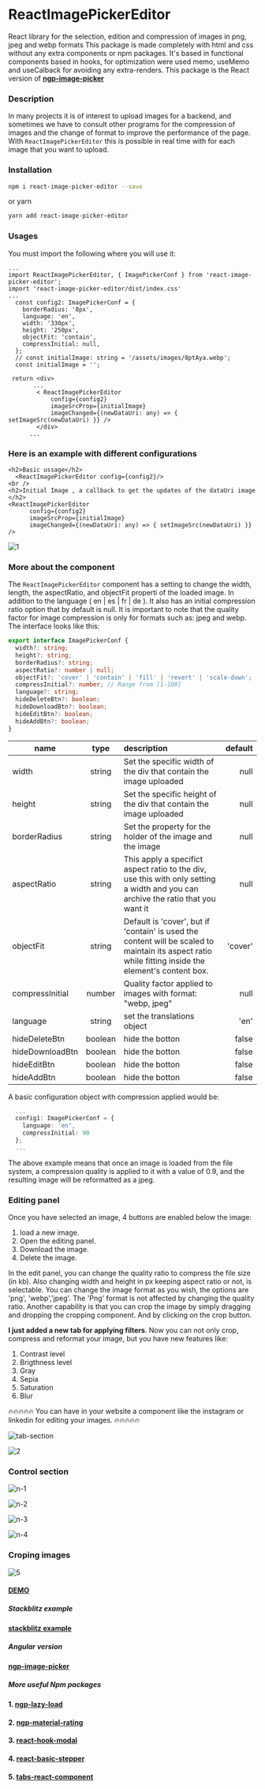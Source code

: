 # ReactImagePickerEditor

React library for the selection, edition and compression of images in png, jpeg and webp formats
This package is made completely with html and css without any extra components or npm packages.
It's based in functional components based in hooks, for optimization were used memo, useMemo and useCalback for avoiding any extra-renders.
This package is the React version of **[ngp-image-picker](https://www.npmjs.com/package/ngp-image-picker)**

### Description

In many projects it is of interest to upload images for a backend, and sometimes we have to consult other programs for the compression of images and the change of format to improve the performance of the page. With `ReactImagePickerEditor` this is possible in real time with for each image that you want to upload.

### Installation

```sh
npm i react-image-picker-editor --save
```

or yarn

```sh
yarn add react-image-picker-editor
```

### Usages

You must import the following where you will use it:

``` tsx
...
import ReactImagePickerEditor, { ImagePickerConf } from 'react-image-picker-editor';
import 'react-image-picker-editor/dist/index.css'
...
  const config2: ImagePickerConf = {
    borderRadius: '8px',
    language: 'en',
    width: '330px',
    height: '250px',
    objectFit: 'contain',
    compressInitial: null,
  };
  // const initialImage: string = '/assets/images/8ptAya.webp';
  const initialImage = '';

 return <div>
       ...
        < ReactImagePickerEditor
            config={config2}
            imageSrcProp={initialImage}
            imageChanged={(newDataUri: any) => { setImageSrc(newDataUri) }} />
        </div>
      ...
```

### Here is an example with different configurations

```tsx
<h2>Basic ussage</h2>
  <ReactImagePickerEditor config={config2}/>
<br />
<h2>Initial Image , a callback to get the updates of the dataUri image </h2>
<ReactImagePickerEditor
      config={config2}
      imageSrcProp={initialImage}
      imageChanged={(newDataUri: any) => { setImageSrc(newDataUri) }} />
```

<!-- ![Image 1](https://ngp-image-picker.surge.sh/assets/images/1.png) -->
![1](https://user-images.githubusercontent.com/37028825/165946155-66c83156-418b-4d41-b681-48e5b141f818.png)

### More about the component

The `ReactImagePickerEditor` component has a setting to change the width, length, the aspectRatio, and objectFit properti of the loaded image. In addition to the language ( en | es | fr | de ). It also has an initial compression ratio option that by default is null.
It is important to note that the quality factor for image compression is only for formats such as: jpeg and webp.
The interface looks like this:

```typescript
export interface ImagePickerConf {
  width?: string;
  height?: string;
  borderRadius?: string;
  aspectRatio?: number | null;
  objectFit?: 'cover' | 'contain' | 'fill' | 'revert' | 'scale-down';
  compressInitial?: number; // Range from [1-100]
  language?: string;
  hideDeleteBtn?: boolean;
  hideDownloadBtn?: boolean;
  hideEditBtn?: boolean;
  hideAddBtn?: boolean;
}
```

| name   |      type      |  description | default|
|----------|:-------------:|:------|------:|
| width |  string | Set the specific width of the div that contain the image uploaded | null |
| height |    string   |   Set the specific height of the div that contain the image uploaded | null|
| borderRadius | string |    Set the property for the holder of the image and the image |null|
| aspectRatio | string |    This apply a specifict aspect ratio to the div, use this with only setting a width and you can archive the ratio that you want it |null |
| objectFit | string | Default is 'cover', but if 'contain' is used the content will be scaled to maintain its aspect ratio while fitting inside the element's content box. |'cover'|
| compressInitial | number | Quality factor applied to images with format: "webp, jpeg"  |null|
| language | string | set the translations object |'en'|
| hideDeleteBtn | boolean | hide the botton |false|
| hideDownloadBtn | boolean | hide the botton |false|
| hideEditBtn | boolean | hide the botton |false|
| hideAddBtn | boolean | hide the botton |false|

A basic configuration object with compression applied would be:

```typescript
  ...
  config1: ImagePickerConf = {
    language: 'en',
    compressInitial: 90
  };
  ...
 ```

 The above example means that once an image is loaded from the file system, a compression quality is applied to it with a value of 0.9, and the resulting image will be reformatted as a jpeg.

### Editing panel

Once you have selected an image, 4 buttons are enabled below the image:

1. load a new image.
2. Open the editing panel.
3. Download the image.
4. Delete the image.

In the edit panel, you can change the quality ratio to compress the file size (in kb). Also changing width and height in px keeping aspect ratio or not, is selectable. You can change the image format as you wish, the options are 'png', 'webp','jpeg'.
The 'Png' format is not affected by changing the quality ratio.
Another capability is that you can crop the image by simply dragging and dropping the cropping component. And by clicking on the crop button.

**I just added a new tab for applying filters**. Now you can not only crop, compress and reformat your image, but you have new features like:

1. Contrast level
2. Brigthness level
3. Gray
4. Sepia
5. Saturation
6. Blur

🔥🔥🔥🔥🔥 You can have in your website a component like the instagram or linkedin for editing your images. 🔥🔥🔥🔥🔥

<!-- ![Image 1](https://ngp-image-picker.surge.sh/assets/images/tab-section.png) -->
![tab-section](https://user-images.githubusercontent.com/37028825/165946293-5cf3635d-51a6-44cd-bf85-2539377a37db.png)

<!-- ![Image 2](https://ngp-image-picker.surge.sh/assets/images/2.png) -->
![2](https://user-images.githubusercontent.com/37028825/165946318-10abdfe4-254f-4f7c-8df1-64ece3f15308.png)

### Control section

<!-- ![Image 3](https://ngp-image-picker.surge.sh/assets/images/n-1.png) -->
![n-1](https://user-images.githubusercontent.com/37028825/165946368-efca01c1-07b5-4e12-ae65-7218dc5a4021.png)

<!-- ![Image 3](https://ngp-image-picker.surge.sh/assets/images/n-2.png) -->
![n-2](https://user-images.githubusercontent.com/37028825/165946403-8b31065a-8369-4211-9774-92bbe075d608.png)

<!-- ![Image 3](https://ngp-image-picker.surge.sh/assets/images/n-3.png) -->
![n-3](https://user-images.githubusercontent.com/37028825/165946448-6bc0922a-a4e1-4691-953e-8058deef338b.png)

<!-- ![Image 3](https://ngp-image-picker.surge.sh/assets/images/n-4.png) -->
![n-4](https://user-images.githubusercontent.com/37028825/165946487-5cb954db-92e3-4ce2-8432-add386f8ec22.png)

### Croping images

<!-- ![Image 4](https://ngp-image-picker.surge.sh/assets/images/5.png) -->
![5](https://user-images.githubusercontent.com/37028825/165946595-d5f04d40-bd38-45fa-aeb1-c607dc524fdc.png)

#### [DEMO](https://ngp-image-picker.surge.sh/)

##### Stackblitz example

#### [stackblitz example](https://stackblitz.com/edit/react-image-picker-editor-example-usage?file=App.tsx)

##### Angular version

#### [ngp-image-picker](https://www.npmjs.com/package/ngp-image-picker)

##### More useful Npm packages

#### 1. [ngp-lazy-load](https://www.npmjs.com/package/ngp-lazy-load)

#### 2. [ngp-material-rating](https://www.npmjs.com/package/ngp-material-rating)

#### 3. [react-hook-modal](https://www.npmjs.com/package/react-hook-modal)

#### 4. [react-basic-stepper](https://www.npmjs.com/package/react-basic-stepper)

#### 5. [tabs-react-component](https://www.npmjs.com/package/tabs-react-component)
